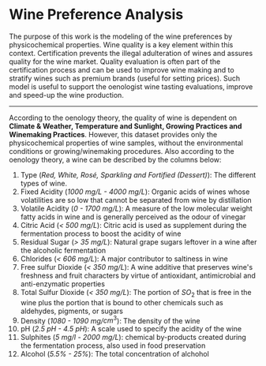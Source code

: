 # Wine Preference Analysis

The purpose of this work is the modeling of the wine preferences by physicochemical properties.
Wine quality is a key element within this context. Certification prevents the illegal adulteration of wines
and assures quality for the wine market. Quality evaluation is often part of the certification process 
and can be used to improve wine making and to stratify wines such as premium brands (useful for setting prices).
Such model is useful to support the oenologist wine tasting evaluations, improve and speed-up the wine production.

-------------------------

According to the oenology theory, the quality of wine is dependent on
**Climate & Weather, Temperature and Sunlight, Growing Practices and Winemaking Practices**.
However, this dataset provides only the physicochemical properties of wine samples, without
the environmental conditions or growing/winemaking procedures. Also according to the oenology
theory, a wine can be described by the columns below:

1. Type (*Red, White, Rosé, Sparkling and Fortified (Dessert)*): The different types of wine.
2. Fixed Acidity (*1000 mg/L - 4000 mg/L*): Organic acids of wines whose volatilities are so low that cannot be separated from wine by distillation
3. Volatile Acidity (*0 - 1700 mg/L*): A measure of the low molecular weight fatty acids in wine and is generally perceived as the odour of vinegar
4. Citric Acid (*< 500 mg/L*): Citric acid is used as supplement during the fermentation process to boost the acidity of wine
5. Residual Sugar (*> 35 mg/L*): Natural grape sugars leftover in a wine after the alcoholic fermentation
6. Chlorides (*< 606 mg/L*): A major contributor to saltiness in wine
7. Free sulfur Dioxide (*< 350 mg/L*): A wine additive that preserves wine's freshness and fruit characters by virtue of antioxidant, antimicrobial and anti-enzymatic properties
8. Total Sulfur Dioxide (*< 350 mg/L*): The portion of $SO_{2}$ that is free in the wine plus the portion that is bound to other chemicals such as aldehydes, pigments, or sugars
9. Density (*1080 - 1090 mg/*$cm^3$): The density of the wine
10. pH (*2.5 pH - 4.5 pH*): A scale used to specify the acidity of the wine
11. Sulphites (*5 mg/l - 2000 mg/L*): chemical by-products created during the fermentation process, also used in food preservation
12. Alcohol (*5.5% - 25%*): The total concentration of alchohol 
